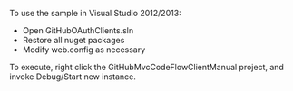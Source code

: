 To use the sample in Visual Studio 2012/2013:

<ul>
<li>Open GitHubOAuthClients.sln</li>
<li>Restore all nuget packages</li>
<li>Modify web.config as necessary</li>
</ul>

To execute, right click the GitHubMvcCodeFlowClientManual project, and invoke Debug/Start new instance.